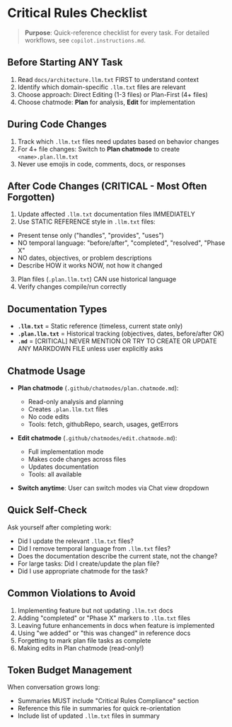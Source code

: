 # Critical Rules Checklist

> **Purpose**: Quick-reference checklist for every task. For detailed workflows, see `copilot.instructions.md`.

## Before Starting ANY Task
1. Read `docs/architecture.llm.txt` FIRST to understand context
2. Identify which domain-specific `.llm.txt` files are relevant
3. Choose approach: Direct Editing (1-3 files) or Plan-First (4+ files)
4. Choose chatmode: **Plan** for analysis, **Edit** for implementation

## During Code Changes
1. Track which `.llm.txt` files need updates based on behavior changes
2. For 4+ file changes: Switch to **Plan chatmode** to create `<name>.plan.llm.txt`
3. Never use emojis in code, comments, docs, or responses

## After Code Changes (CRITICAL - Most Often Forgotten)
1. Update affected `.llm.txt` documentation files IMMEDIATELY
2. Use STATIC REFERENCE style in `.llm.txt` files:
- Present tense only ("handles", "provides", "uses")
- NO temporal language: "before/after", "completed", "resolved", "Phase X"
- NO dates, objectives, or problem descriptions
- Describe HOW it works NOW, not how it changed
3. Plan files (`.plan.llm.txt`) CAN use historical language
4. Verify changes compile/run correctly

## Documentation Types
- **`.llm.txt`** = Static reference (timeless, current state only)
- **`.plan.llm.txt`** = Historical tracking (objectives, dates, before/after OK)
- **`.md`** = [CRITICAL] NEVER MENTION OR TRY TO CREATE OR UPDATE ANY MARKDOWN FILE unless user explicitly asks

## Chatmode Usage
- **Plan chatmode** (`.github/chatmodes/plan.chatmode.md`):
  - Read-only analysis and planning
  - Creates `.plan.llm.txt` files
  - No code edits
  - Tools: fetch, githubRepo, search, usages, getErrors
  
- **Edit chatmode** (`.github/chatmodes/edit.chatmode.md`):
  - Full implementation mode
  - Makes code changes across files
  - Updates documentation
  - Tools: all available

- **Switch anytime**: User can switch modes via Chat view dropdown

## Quick Self-Check
Ask yourself after completing work:
- Did I update the relevant `.llm.txt` files?
- Did I remove temporal language from `.llm.txt` files?
- Does the documentation describe the current state, not the change?
- For large tasks: Did I create/update the plan file?
- Did I use appropriate chatmode for the task?

## Common Violations to Avoid
1. Implementing feature but not updating `.llm.txt` docs
2. Adding "completed" or "Phase X" markers to `.llm.txt` files
3. Leaving future enhancements in docs when feature is implemented
4. Using "we added" or "this was changed" in reference docs
5. Forgetting to mark plan file tasks as complete
6. Making edits in Plan chatmode (read-only!)

## Token Budget Management
When conversation grows long:
- Summaries MUST include "Critical Rules Compliance" section
- Reference this file in summaries for quick re-orientation
- Include list of updated `.llm.txt` files in summary
